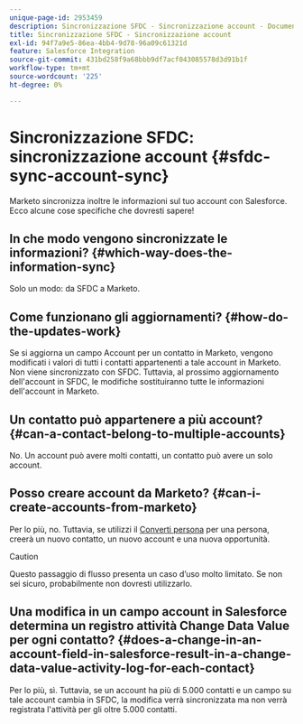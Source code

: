 ```yaml
---
unique-page-id: 2953459
description: Sincronizzazione SFDC - Sincronizzazione account - Documenti Marketo - Documentazione del prodotto
title: Sincronizzazione SFDC - Sincronizzazione account
exl-id: 94f7a9e5-86ea-4bb4-9d78-96a09c61321d
feature: Salesforce Integration
source-git-commit: 431bd258f9a68bbb9df7acf043085578d3d91b1f
workflow-type: tm+mt
source-wordcount: '225'
ht-degree: 0%

---
```


# Sincronizzazione SFDC: sincronizzazione account {#sfdc-sync-account-sync}

Marketo sincronizza inoltre le informazioni sul tuo account con Salesforce. Ecco alcune cose specifiche che dovresti sapere!

## In che modo vengono sincronizzate le informazioni? {#which-way-does-the-information-sync}

Solo un modo: da SFDC a Marketo.

## Come funzionano gli aggiornamenti? {#how-do-the-updates-work}

Se si aggiorna un campo Account per un contatto in Marketo, vengono modificati i valori di tutti i contatti appartenenti a tale account in Marketo. Non viene sincronizzato con SFDC. Tuttavia, al prossimo aggiornamento dell&#39;account in SFDC, le modifiche sostituiranno tutte le informazioni dell&#39;account in Marketo.

## Un contatto può appartenere a più account?  {#can-a-contact-belong-to-multiple-accounts}

No. Un account può avere molti contatti, un contatto può avere un solo account.

## Posso creare account da Marketo? {#can-i-create-accounts-from-marketo}

Per lo più, no. Tuttavia, se utilizzi il [Converti persona](/help/marketo/product-docs/core-marketo-concepts/smart-campaigns/flow-actions/convert-person.md) per una persona, creerà un nuovo contatto, un nuovo account e una nuova opportunità.

>[!CAUTION]
>
>Questo passaggio di flusso presenta un caso d’uso molto limitato. Se non sei sicuro, probabilmente non dovresti utilizzarlo.

## Una modifica in un campo account in Salesforce determina un registro attività Change Data Value per ogni contatto?  {#does-a-change-in-an-account-field-in-salesforce-result-in-a-change-data-value-activity-log-for-each-contact}

Per lo più, sì. Tuttavia, se un account ha più di 5.000 contatti e un campo su tale account cambia in SFDC, la modifica verrà sincronizzata ma non verrà registrata l&#39;attività per gli oltre 5.000 contatti.
